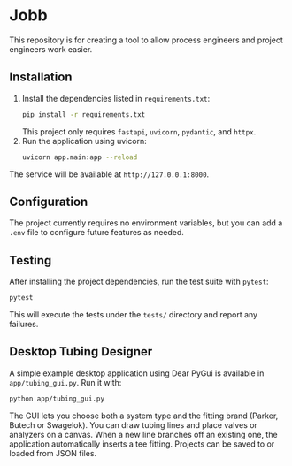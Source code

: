 # Jobb 

This repository is for creating a tool to allow process engineers and project engineers work easier.

## Installation

1. Install the dependencies listed in `requirements.txt`:
   ```bash
   pip install -r requirements.txt
   ```
   This project only requires `fastapi`, `uvicorn`, `pydantic`, and `httpx`.
2. Run the application using uvicorn:
   ```bash
   uvicorn app.main:app --reload
   ```
The service will be available at `http://127.0.0.1:8000`.

## Configuration

The project currently requires no environment variables, but you can add a `.env` file to configure future features as needed.


## Testing

After installing the project dependencies, run the test suite with `pytest`:

```bash
pytest
```

This will execute the tests under the `tests/` directory and report any failures.

## Desktop Tubing Designer

A simple example desktop application using Dear PyGui is available in
`app/tubing_gui.py`. Run it with:

```bash
python app/tubing_gui.py
```


The GUI lets you choose both a system type and the fitting brand (Parker,
Butech or Swagelok). You can draw tubing lines and place valves or analyzers on
a canvas. When a new line branches off an existing one, the application
automatically inserts a tee fitting. Projects can be saved to or loaded from
JSON files.

